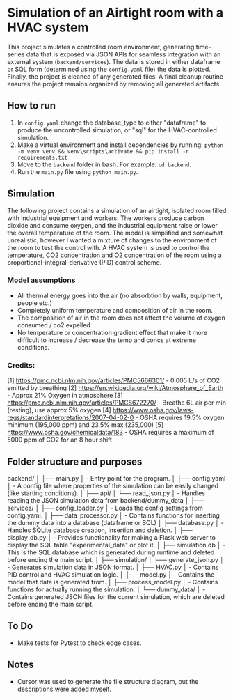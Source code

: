 # Simulation of an Airtight room with a HVAC system

This project simulates a controlled room environment, generating time-series data that is exposed via JSON APIs for seamless integration with an external system (`backend/services`). The data is stored in either dataframe or SQL form (determined using the `config.yaml` file) the data is plotted. Finally, the project is cleaned of any generated files. A final cleanup routine ensures the project remains organized by removing all generated artifacts.


## How to run
1. In `config.yaml` change the database_type to either "dataframe" to produce the uncontrolled simulation, or "sql" for the HVAC-controlled simulation.
2. Make a virtual environment and install dependencies by running:
`python -m venv venv && venv\scripts\activate && pip install -r requirements.txt`
3. Move to the `backend` folder in bash. For example: `cd backend`.
4. Run the `main.py` file using `python main.py`.


## Simulation
The following project contains a simulation of an airtight, isolated room filled with industrial equipment and workers. The workers produce carbon dioxide and consume oxygen, and the industrial equipment raise or lower the overall temperature of the room. The model is simplified and somewhat unrealistic, however I wanted a mixture of changes to the environment of the room to test the control with. A HVAC system is used to control the temperature, CO2 concentration and O2 concentration of the room using a proportional-integral-derivative (PID) control scheme.

### Model assumptions
- All thermal energy goes into the air (no absorbtion by walls, equipment, people etc.)
- Completely uniform temperature and composition of air in the room.
- The composition of air in the room does not affect the volume of oxygen consumed / co2 expelled
- No temperature or concentration gradient effect that make it more difficult to increase / decrease the temp and concs at extreme conditions.

### Credits:
[1] https://pmc.ncbi.nlm.nih.gov/articles/PMC5666301/ - 0.005 L/s of CO2 emitted by breathing
[2] https://en.wikipedia.org/wiki/Atmosphere_of_Earth - Approx 21% Oxygen in atmosphere
[3] https://pmc.ncbi.nlm.nih.gov/articles/PMC8672270/ - Breathe 6L air per min (resting), use approx 5% oxygen
[4] https://www.osha.gov/laws-regs/standardinterpretations/2007-04-02-0 - OSHA requires 19.5% oxygen minimum (195,000 ppm) and 23.5% max (235,000)
[5] https://www.osha.gov/chemicaldata/183 - OSHA requires a maximum of 5000 ppm of CO2 for an 8 hour shift


## Folder structure and purposes
backend/
│
├── main.py
│   - Entry point for the program.
│
├── config.yaml
│   - A config file where properties of the simulation can be easily changed (like starting conditions).
│
├── api/
│   └── read_json.py
│       - Handles reading the JSON simulation data from backend/dummy_data
│
├── services/
│   ├── config_loader.py
│       - Loads the config settings from config.yaml.
│   ├── data_processor.py
│       - Contains functions for inserting the dummy data into a database (dataframe or SQL)
│   ├── database.py
│       - Handles SQLite database creation, insertion and deletion.
│   ├── display_db.py
│       - Provides functionality for making a Flask web server to display the SQL table "experimental_data" or plot it.
│   ├── simulation.db
│       - This is the SQL database which is generated during runtime and deleted before ending the main script.
│
├── simulation/
│   ├── generate_json.py
│       - Generates simulation data in JSON format.
│   ├── HVAC.py
│       - Contains PID control and HVAC simulation logic.
│   ├── model.py
│       - Contains the model that data is generated from.
│   ├── process_model.py
│       - Contains functions for actually running the simulation.
│   └── dummy_data/
│       - Contains generated JSON files for the current simulation, which are deleted before ending the main script.


## To Do
- Make tests for Pytest to check edge cases.

## Notes
- Cursor was used to generate the file structure diagram, but the descriptions were added myself.